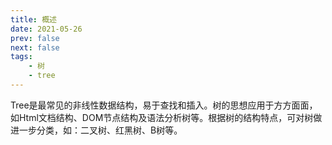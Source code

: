 ```yaml
---
title: 概述
date: 2021-05-26
prev: false
next: false
tags:
    - 树
    - tree
---
```


Tree是最常见的非线性数据结构，易于查找和插入。树的思想应用于方方面面，如Html文档结构、DOM节点结构及语法分析树等。根据树的结构特点，可对树做进一步分类，如：二叉树、红黑树、B树等。